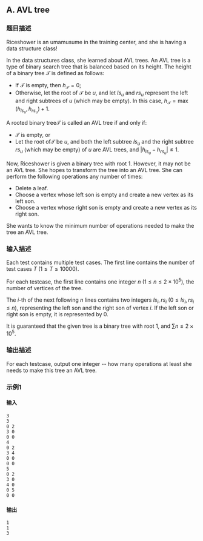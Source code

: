 ## A. AVL tree

### 题目描述

Riceshower is an umamusume in the training center, and she is having a
data structure class!

In the data structures class, she learned about AVL trees. An AVL tree
is a type of binary search tree that is balanced based on its height.
The height of a binary tree $\textstyle \mathcal{T}$ is defined as
follows:
- If $\textstyle \mathcal{T}$ is empty,
    then $\textstyle h_\mathcal{T} = 0$;
- Otherwise, let the root of $\textstyle \mathcal{T}$ be $\textstyle u$, and let $\textstyle ls_u$ and $\textstyle rs_u$ represent the left and
    right subtrees of $\textstyle u$ (which
    may be empty). In this case, $\textstyle h_\mathcal{T} = \max(h_{ls_u}, h_{rs_u}) + 1$.

A rooted binary tree$\textstyle \mathcal{T}$ is called an AVL tree if and only if:
- $\textstyle \mathcal{T}$ is empty, or
- Let the root of$\textstyle \mathcal{T}$     be $\textstyle u$, and both the left
    subtree $\textstyle ls_u$ and the right
    subtree $\textstyle rs_u$ (which may be
    empty) of $\textstyle u$ are AVL trees,
    and $\textstyle |h_{ls_u} - h_{rs_u}| \leq 1$.

Now, Riceshower is given a binary tree with root $\textstyle 1$. However, it may not be an AVL
tree. She hopes to transform the tree into an AVL tree. She can perform
the following operations any number of times:
- Delete a leaf.
- Choose a vertex whose left son is empty and create a new vertex as
    its left son.
- Choose a vertex whose right son is empty and create a new vertex as
    its right son.

She wants to know the minimum number of operations needed to make the
tree an AVL tree.

### 输入描述

Each test contains multiple test cases. The first line contains the
number of test cases $\textstyle T~(1 \le T \le 10000)$.

For each testcase, the first line contains one integer $\textstyle n~(1 \le n \le 2 \times 10^5)$,
the number of vertices of the tree.

The $\textstyle i$-th of the next following $\textstyle n$ lines contains two integers $\textstyle ls_i, rs_i~(0 \le ls_i, rs_i \le n)$,
representing the left son and the right son of vertex $\textstyle i$. If the left son or right son
is empty, it is represented by $\textstyle 0$.

It is guaranteed that the given tree is a binary tree with root $\textstyle 1$, and $\textstyle \sum n \le 2 \times 10^5$.

### 输出描述

For each testcase, output one integer -- how many operations at least
she needs to make this tree an AVL tree.

### 示例1

#### 输入

```plain
3
3
0 2
3 0
0 0
4
0 2
3 4
0 0
0 0
5
0 2
3 0
4 0
0 5
0 0
```

#### 输出

```plain
1
1
3
```

